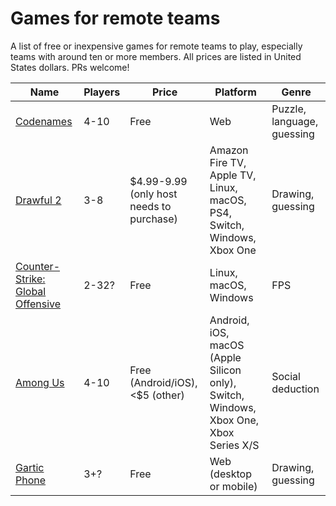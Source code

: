 # Games for remote teams

A list of free or inexpensive games for remote teams to play, especially teams with around ten or more members. All prices are listed in United States dollars. PRs welcome!

| Name                                                                                                       | Players | Price                                    | Platform                                                                             | Genre                      |
|------------------------------------------------------------------------------------------------------------|---------|------------------------------------------|--------------------------------------------------------------------------------------|----------------------------|
| [Codenames](https://codenames.game/)                                                                       | 4-10    | Free                                     | Web                                                                                  | Puzzle, language, guessing |
| [Drawful 2](https://www.jackboxgames.com/drawful-two/)                                                     | 3-8     | $4.99-9.99 (only host needs to purchase) | Amazon Fire TV, Apple TV, Linux, macOS, PS4, Switch, Windows, Xbox One               | Drawing, guessing          |
| [Counter-Strike: Global Offensive](https://store.steampowered.com/app/730/CounterStrike_Global_Offensive/) | 2-32?   | Free                                     | Linux, macOS, Windows                                                                | FPS                        |
| [Among Us](https://innersloth.com/gameAmongUs.php)                                                         | 4-10    | Free (Android/iOS), <$5 (other)          | Android, iOS, macOS (Apple Silicon only), Switch, Windows, Xbox One, Xbox Series X/S | Social deduction           |
| [Gartic Phone](https://garticphone.com/)                                                                   | 3+?     | Free                                     | Web (desktop or mobile)                                                              | Drawing, guessing          |
